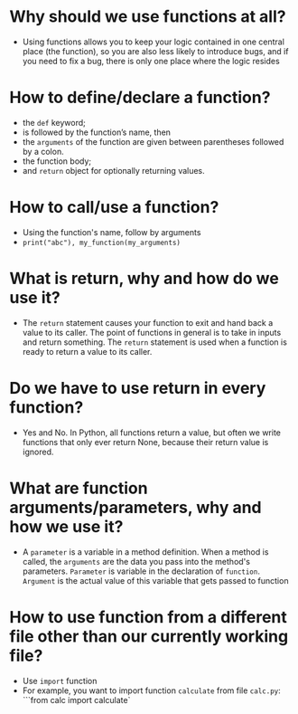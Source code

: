 # Why should we use functions at all?
- Using functions allows you to keep your logic contained in one central place (the function), so you are also less likely to introduce bugs, and if you need to fix a bug, there is only one place where the logic resides

# How to define/declare a function?
- the `def` keyword;
- is followed by the function’s name, then
- the `arguments` of the function are given between parentheses followed by a colon.
- the function body;
- and `return` object for optionally returning values.

# How to call/use a function?
- Using the function's name, follow by arguments
- ```print("abc"), my_function(my_arguments)```

# What is return, why and how do we use it?
- The `return` statement causes your function to exit and hand back a value to its caller. The point of functions in general is to take in inputs and return something. The `return` statement is used when a function is ready to return a value to its caller.

# Do we have to use return in every function?
- Yes and No.  In Python, all functions return a value, but often we write functions that only ever return None, because their return value is ignored.

# What are function arguments/parameters, why and how we use it?
- A `parameter` is a variable in a method definition. When a method is called, the `arguments` are the data you pass into the method's parameters. `Parameter` is variable in the declaration of `function`. `Argument` is the actual value of this variable that gets passed to function

# How to use function from a different file other than our currently working file?
- Use `import` function
- For example, you want to import function `calculate` from file `calc.py`: ```from calc import calculate`

